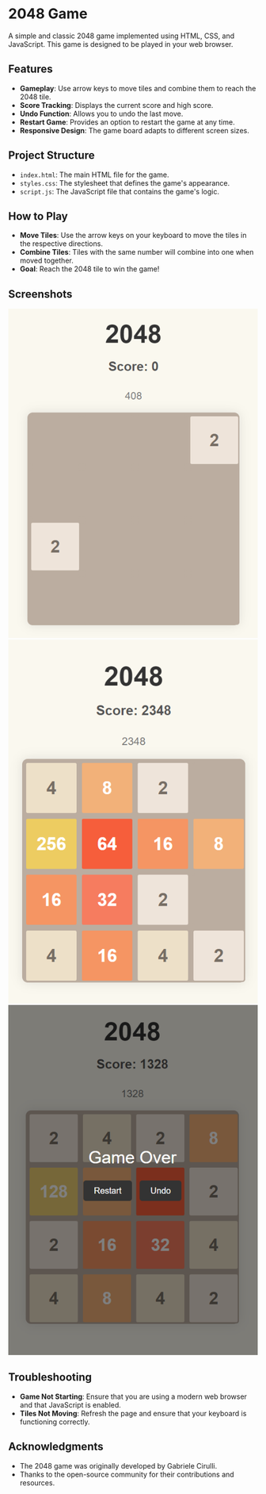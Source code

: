 # 2048 Game

A simple and classic 2048 game implemented using HTML, CSS, and JavaScript. This game is designed to be played in your web browser.

## Features

- **Gameplay**: Use arrow keys to move tiles and combine them to reach the 2048 tile.
- **Score Tracking**: Displays the current score and high score.
- **Undo Function**: Allows you to undo the last move.
- **Restart Game**: Provides an option to restart the game at any time.
- **Responsive Design**: The game board adapts to different screen sizes.


## Project Structure

- `index.html`: The main HTML file for the game.
- `styles.css`: The stylesheet that defines the game's appearance.
- `script.js`: The JavaScript file that contains the game's logic.

## How to Play

- **Move Tiles**: Use the arrow keys on your keyboard to move the tiles in the respective directions.
- **Combine Tiles**: Tiles with the same number will combine into one when moved together.
- **Goal**: Reach the 2048 tile to win the game!

## Screenshots

![Initial](images/Starting.png)
![Game](images/game.png)
![Game Over](images/Gameover.png)

## Troubleshooting

- **Game Not Starting**: Ensure that you are using a modern web browser and that JavaScript is enabled.
- **Tiles Not Moving**: Refresh the page and ensure that your keyboard is functioning correctly.


## Acknowledgments

- The 2048 game was originally developed by Gabriele Cirulli.
- Thanks to the open-source community for their contributions and resources.

